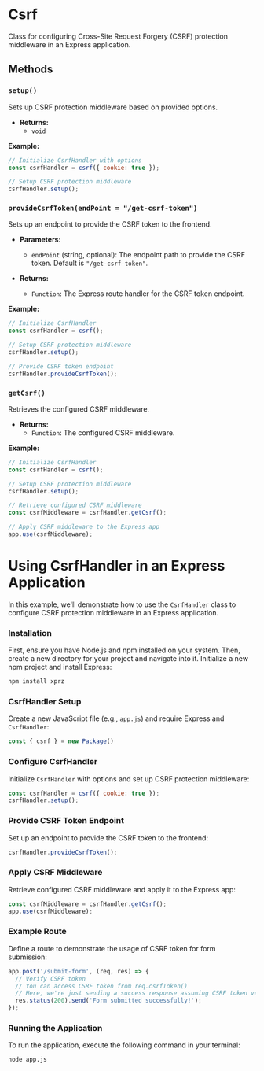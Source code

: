 # Csrf

Class for configuring Cross-Site Request Forgery (CSRF) protection middleware in an Express application.

## Methods

### `setup()`

Sets up CSRF protection middleware based on provided options.

- **Returns:**
  - `void`

**Example:**

```javascript
// Initialize CsrfHandler with options
const csrfHandler = csrf({ cookie: true });

// Setup CSRF protection middleware
csrfHandler.setup();
```

### `provideCsrfToken(endPoint = "/get-csrf-token")`

Sets up an endpoint to provide the CSRF token to the frontend.

- **Parameters:**
  - `endPoint` (string, optional): The endpoint path to provide the CSRF token. Default is `"/get-csrf-token"`.

- **Returns:**
  - `Function`: The Express route handler for the CSRF token endpoint.

**Example:**

```javascript
// Initialize CsrfHandler
const csrfHandler = csrf();

// Setup CSRF protection middleware
csrfHandler.setup();

// Provide CSRF token endpoint
csrfHandler.provideCsrfToken();
```

### `getCsrf()`

Retrieves the configured CSRF middleware.

- **Returns:**
  - `Function`: The configured CSRF middleware.

**Example:**

```javascript
// Initialize CsrfHandler
const csrfHandler = csrf();

// Setup CSRF protection middleware
csrfHandler.setup();

// Retrieve configured CSRF middleware
const csrfMiddleware = csrfHandler.getCsrf();

// Apply CSRF middleware to the Express app
app.use(csrfMiddleware);
```

# Using CsrfHandler in an Express Application

In this example, we'll demonstrate how to use the `CsrfHandler` class to configure CSRF protection middleware in an Express application.

### Installation

First, ensure you have Node.js and npm installed on your system. Then, create a new directory for your project and navigate into it. Initialize a new npm project and install Express:

```bash
npm install xprz
```

### CsrfHandler Setup

Create a new JavaScript file (e.g., `app.js`) and require Express and `CsrfHandler`:

```javascript
const { csrf } = new Package()
```

### Configure CsrfHandler

Initialize `CsrfHandler` with options and set up CSRF protection middleware:

```javascript
const csrfHandler = csrf({ cookie: true });
csrfHandler.setup();
```

### Provide CSRF Token Endpoint

Set up an endpoint to provide the CSRF token to the frontend:

```javascript
csrfHandler.provideCsrfToken();
```

### Apply CSRF Middleware

Retrieve configured CSRF middleware and apply it to the Express app:

```javascript
const csrfMiddleware = csrfHandler.getCsrf();
app.use(csrfMiddleware);
```

### Example Route

Define a route to demonstrate the usage of CSRF token for form submission:

```javascript
app.post('/submit-form', (req, res) => {
  // Verify CSRF token
  // You can access CSRF token from req.csrfToken()
  // Here, we're just sending a success response assuming CSRF token verification passes
  res.status(200).send('Form submitted successfully!');
});
```

### Running the Application

To run the application, execute the following command in your terminal:

```bash
node app.js
```